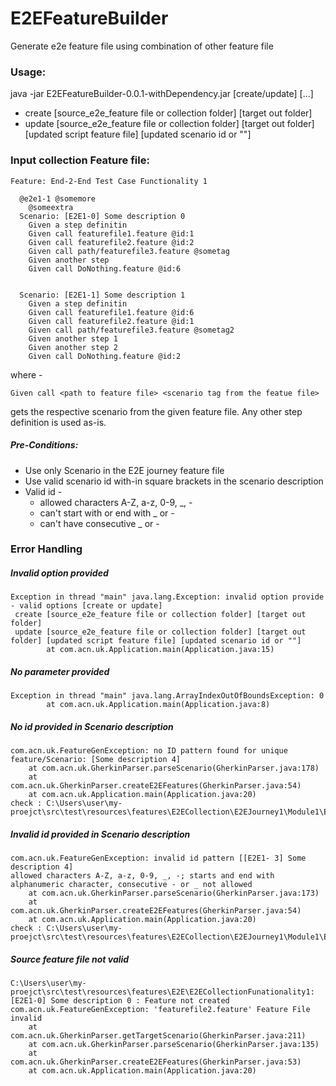 # E2EFeatureBuilder
Generate e2e feature file using combination of other feature file

### Usage:


java -jar E2EFeatureBuilder-0.0.1-withDependency.jar [create/update] [...]
 

- create [source_e2e_feature file or collection folder] [target out folder]
- update [source_e2e_feature file or collection folder] [target out folder] [updated script feature file] [updated scenario id or ""]

### Input collection Feature file:
```
Feature: End-2-End Test Case Functionality 1

  @e2e1-1 @somemore
    @someextra
  Scenario: [E2E1-0] Some description 0
    Given a step definitin
    Given call featurefile1.feature @id:1
    Given call featurefile2.feature @id:2
    Given call path/featurefile3.feature @sometag
    Given another step
    Given call DoNothing.feature @id:6


  Scenario: [E2E1-1] Some description 1
    Given a step definitin
    Given call featurefile1.feature @id:6
    Given call featurefile2.feature @id:1
    Given call path/featurefile3.feature @sometag2
    Given another step 1
    Given another step 2
    Given call DoNothing.feature @id:2
```
where - 

    Given call <path to feature file> <scenario tag from the featue file>

    
   gets the respective scenario from the given feature file. Any other step definition is used as-is.

##### Pre-Conditions:
- Use only Scenario in the E2E journey feature file
- Use valid scenario id with-in square brackets in the scenario description
- Valid id - 
  - allowed characters A-Z, a-z, 0-9, _, -
  - can't start with or end with _ or -
  - can't have consecutive _ or -
  
  
### Error Handling

##### *Invalid option provided* 

```
Exception in thread "main" java.lang.Exception: invalid option provide - valid options [create or update]
 create [source_e2e_feature file or collection folder] [target out folder]
 update [source_e2e_feature file or collection folder] [target out folder] [updated script feature file] [updated scenario id or ""]
        at com.acn.uk.Application.main(Application.java:15)
```

##### *No parameter provided*
```
Exception in thread "main" java.lang.ArrayIndexOutOfBoundsException: 0
        at com.acn.uk.Application.main(Application.java:8)
```

##### *No id provided in Scenario description* 

```
com.acn.uk.FeatureGenException: no ID pattern found for unique feature/Scenario: [Some description 4]
	at com.acn.uk.GherkinParser.parseScenario(GherkinParser.java:178)
	at com.acn.uk.GherkinParser.createE2EFeatures(GherkinParser.java:54)
	at com.acn.uk.Application.main(Application.java:20)
check : C:\Users\user\my-proejct\src\test\resources\features\E2ECollection\E2EJourney1\Module1\E2ECollectionFunationality1.feature
```

##### *Invalid id provided in Scenario description* 
```
com.acn.uk.FeatureGenException: invalid id pattern [[E2E1- 3] Some description 4]
allowed characters A-Z, a-z, 0-9, _, -; starts and end with alphanumeric character, consecutive - or _ not allowed
	at com.acn.uk.GherkinParser.parseScenario(GherkinParser.java:173)
	at com.acn.uk.GherkinParser.createE2EFeatures(GherkinParser.java:54)
	at com.acn.uk.Application.main(Application.java:20)
check : C:\Users\user\my-proejct\src\test\resources\features\E2ECollection\E2EJourney1\Module1\E2ECollectionFunationality1.feature
```

##### *Source feature file not valid* 
```
C:\Users\user\my-proejct\src\test\resources\features\E2E\E2ECollectionFunationality1:[E2E1-0] Some description 0 : Feature not created
com.acn.uk.FeatureGenException: 'featurefile2.feature' Feature File invalid
	at com.acn.uk.GherkinParser.getTargetScenario(GherkinParser.java:211)
	at com.acn.uk.GherkinParser.parseScenario(GherkinParser.java:135)
	at com.acn.uk.GherkinParser.createE2EFeatures(GherkinParser.java:53)
	at com.acn.uk.Application.main(Application.java:20)
```
